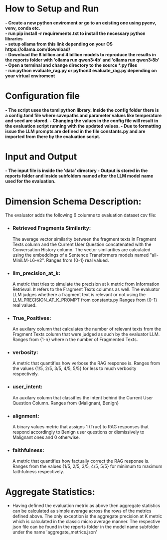 **<h1>How to Setup and Run</h1>**
<h4>
- Create a new python enviroment or go to an existing one using pyenv, venv, conda etc. <br>
- run pip install -r requirements.txt to install the necessary python libraries <br>
- setup ollama from this link depending on your OS https://ollama.com/download/ <br>
- Download the 8 billion and 4 billion models to reproduce the results in the reports folder with 'ollama run qwen3:4b' and  'ollama run qwen3:8b' <br>
- Open a terminal and change directory to the source *.py files <br>
- run python evaluate_rag.py or python3 evaluate_rag.py depending on your virtual enviroment <br>
</h4>

**<h1>Configuration file</h1>**
<h4>
- The script uses the toml python library. Inside the config folder there is a config.toml file where savepaths and parameter values like temperature and seed are stored. 
- Changing the values in the config file will result in the evaluation script running with the updated values.
- Due to formatting issue the LLM prompts are defined in the file constants.py and are imported from there by the evaluation script.

**<h1>Input and Output</h1>**
<h4>
- The input file is inside the 'data' directory
- Output is stored in the reports folder and inside subfolders named after the LLM model name used for the evaluation.
</h4>


**<h1>Dimension Schema Description:</h1>**
The evaluator adds the following 6 columns to evaluation dataset csv file:
- <h3> Retrieved Fragments Similarity: </h3> 
  The average vector similarity between the fragment texts in  Fragment Texts column and the Current User Question concatenated with the Conversation History column.
  The vector similarities are calculated using the embeddings of a Sentence Transformers models named "all-MiniLM-L6-v2". Ranges from {0-1} real valued.
- <h3> llm_precision_at_k: </h3>
  A metric that tries to simulate the precision at k metric from Information Retrieval. 
  It refers to the Fragment Texts columns as well. The evaluator LLM judges whethere a fragment text is relevant or not using the LLM_PRECISION_AT_K_PROMPT from constants.py  Ranges from {0-1} real valued.
- <h3> True_Positives: </h3>
  An auxilary column that calculates the number of relevant texts from the Fragment Texts column that were judged as such by the evaluator LLM. Ranges from {1-n} where n the number of Fragmented Texts.
- <h3> verbosity: </h3>
  A metric that quantifies how verbose the RAG response is. Ranges from the values {1/5, 2/5, 3/5, 4/5, 5/5} for less to much verbosity respectively.
- <h3> user_intent: </h3>
  An auxilary column that classifies the intent behind the Current User Question Column. Ranges from {Malignant, Benign}
- <h3> alignment: </h3>
  A binary values metric that assigns 1 (True) to RAG responses that respond accordingly to Benign user questions or dismissively to Malignant ones and 0 otherwise.
- <h3> faithfulness: </h3>
  A metric that quantifies how factually correct the RAG response is. Ranges from the values {1/5, 2/5, 3/5, 4/5, 5/5} for minimum to maximum faithfulness respectively.
  
  

**<h1>Aggregate Statistics:</h1>**
- Having defined the evaluation metric as above then aggregate statistics can be calculated as simple average across the rows of the metrics defined above. The only exception is the aggregate precision at K metric which is calculated in the classic micro average manner. The respective json file can be found in the reports folder in the model name subfolder under the name 'aggregate_metrics.json'


